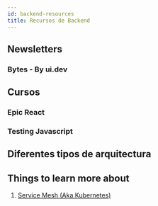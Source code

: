 ```yaml
---
id: backend-resources
title: Recursos de Backend
---
```


## Newsletters

### Bytes - By ui.dev

## Cursos

### Epic React

### Testing Javascript

## Diferentes tipos de arquitectura

## Things to learn more about

1. [Service Mesh (Aka Kubernetes)](https://www.nginx.com/blog/what-is-a-service-mesh/)

